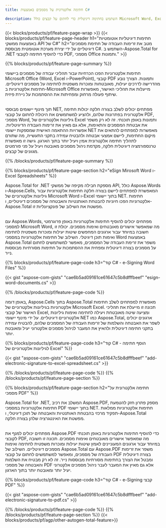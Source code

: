 ```yaml
---
title: חתימה אלקטרונית על מסמכים באמצעות C#  

description: השתמש בחתימה דיגיטלית כדי לחתום על קבצים כולל Microsoft Word, Excel, PowerPoint, PDF ותמונות באמצעות יישום C# שלך. הוסף e-Signature באופן מקוון באמצעות אפליקציה.
---
```


{{< blocks/products/pf/feature-page-wrap >}}
{{< blocks/products/pf/feature-page-header h1="חתימות דיגיטליות אוטומטיות באמצעות ממשקי API של C#" h2="מטב את זרימות העבודה של חתימת מסמכים דיגיטליים על ידי יצירת מערכת אוטומטית מבוססת C#. השתמש ב-Aspose.Total for .NET כדי להוסיף חתימה לקובצי PDF, מסמכי Office ותמונות." >}}

{{% blocks/products/pf/feature-page-summary %}}

חתימות אלקטרוניות הפכו הכרחיות עבור תהליכי עבודה של מסמכים ביישומי Microsoft Office (Word, Excel ו-PowerPoint), קובצי PDF ותמונות. הצורך נובע מהדרישה לדרכים יעילות, מאובטחות ומוכרות משפטית לחתימה על מסמכים דיגיטליים. חתימות אלקטרוניות ב-Microsoft Office מייעלות את תהליכי האישור, מאפשרות שיתוף פעולה מרחוק ומפחיתות את ההסתמכות על ניירת פיזית. <br /><br />

תוך מינוף יישומים מבוססי NET, מפתחים יכולים לשלב בצורה חלקה יכולות חתימה אלקטרונית בפתרונות שלהם, ולהציע למשתמשים את היכולת לחתום על קובצי PDF, מסמכי Word, גיליונות אלקטרוניים של Excel ותמונות באופן תוכנתי. זה לא רק משפר את אבטחת המסמכים והתאימות, אלא גם מאיץ את זרימות העבודה הדיגיטליות. אפשרויות ההתאמה האישית שמספקות יישומי NET מאפשרות למפתחים להתאים את מיקום החתימות, ליישם אמצעי אבטחה ולהבטיח עמידה בתקני התעשייה, מה שתורם לתהליך חתימה אלקטרונית אמין ויעיל יותר בתוך הארגון. גישה זו מאפשרת טרנספורמציה דיגיטלית חלקה, מקדמת ניהול מסמכים מאובטח ויעיל על פני פורמטים מגוונים של קבצים. 

{{% /blocks/products/pf/feature-page-summary  %}}

{{% blocks/products/pf/feature-page-section  h2="eSign Mirosoft Word ו-Excel Spreadsheets" %}}

Aspose.Total for .NET מספקת חבילה מקיפה של ממשקי API, כולל Aspose.Words ו-Aspose.Cells, המאפשרת למפתחים ליישם בצורה חלקה חתימות אלקטרוניות עבור גיליונות אלקטרוניים של Microsoft Word ו-Excel בתוך יישומי NET. חתימות אלקטרוניות הפכו חיוניות להבטחת האותנטיות והאבטחה של מסמכים דיגיטליים, ו-Aspose.Total מפשטת את השילוב של פונקציונליות זו.<br /><br />

עם Aspose.Words, מפתחים יכולים להוסיף חתימות אלקטרוניות באופן פרוגרמטי למסמכי Microsoft Word, מה שמאפשר אישורים מאובטחים ואימות מסמכים. יכולת זו חשובה במיוחד עבור ארגונים המחפשים שיטות יעילות ומוכרות משפטית לחתימה ואימות תוכן דיגיטלי. השילוב של חתימות אלקטרוניות במסמכי Word באמצעות Aspose.Total משפר את זרימת העבודה של המסמכים, מאפשר למשתמשים לחתום על מסמכים בצורה דיגיטלית ומפחית את ההסתמכות על חתימות מסורתיות מבוססות נייר.

{{% blocks/products/pf/feature-page-code h3="קוד C# - e-Signing Word Files" %}}

{{< gist "aspose-com-gists" "cae6b5ad09161ce61647c5b8dfffbeef" "esign-word-documents.cs" >}}

{{% /blocks/products/pf/feature-page-code  %}}

באופן דומה, Aspose.Cells בתוך Aspose.Total מאפשרת למפתחים לשלב חתימות אלקטרוניות בגיליונות אלקטרוניים של Microsoft Excel. תכונה זו מייעלת את תהליכי האישור של קובצי Excel, ומציעה שיטה מאובטחת ויעילה לחתימה ואימות גיליונות אלקטרוניים דיגיטליים. על ידי מינוף יישומי NET כמו Aspose.Total, ארגונים יכולים לשפר את האבטחה והשלמות של זרימות העבודה של המסמכים שלהם, להבטיח עמידה בתקני חתימה דיגיטלית ולהאיץ את המעבר לניהול מסמכים אלקטרוני יעיל ומאובטח יותר.


{{% blocks/products/pf/feature-page-code h3="קוד C# - הוסף חתימה לגיליונות אלקטרוניים של Excel" %}}

{{< gist "aspose-com-gists" "cae6b5ad09161ce61647c5b8dfffbeef" "add-electronic-signature-to-excel-spreadsheet.cs" >}}

{{% /blocks/products/pf/feature-page-code  %}}
{{% /blocks/products/pf/feature-page-section %}}

{{% blocks/products/pf/feature-page-section  h2="חתימה אלקטרונית על מסמכי PDF" %}}

Aspose.Total for .NET, המשלב את רכיב Aspose.PDF, מספק פתרון חזק להטמעת חתימות אלקטרוניות במסמכי PDF בתוך יישומי NET. חתימות אלקטרוניות ממלאות תפקיד מרכזי בהבטחת האותנטיות והאבטחה של תוכן דיגיטלי, ו-Aspose.Total מפשטת את האינטגרציה שלהן בצורה חלקה.<br /><br />

מפתחים יכולים למנף את Aspose.PDF כדי להוסיף חתימות אלקטרוניות באופן תוכנתי לקובצי PDF, מה שמאפשר אישורים מאובטחים ואימות מסמכים. תכונה זו חשובה במיוחד עבור ארגונים המעוניינים לאמץ שיטות יעילות ומוכרות משפטית לחתימה ואימות מסמכים דיגיטליים. השילוב של Aspose.Total עם Aspose.PDF משפר את זרימות העבודה של מסמכים, ומאפשר למשתמשים לחתום על קובצי PDF בצורה דיגיטלית ומבטל את הצורך בחתימות מסורתיות מבוססות נייר. זה לא רק מבטיח את השלמות והאבטחה של מסמכי PDF אלא גם מאיץ את המעבר לעבר ניהול מסמכים אלקטרוני יעיל יותר ומאובטח יותר בתוך הארגון.

{{% blocks/products/pf/feature-page-code h3="קוד C# - e-Signing קבצי PDF" %}}

{{< gist "aspose-com-gists" "cae6b5ad09161ce61647c5b8dfffbeef" "add-electronic-signature-to-pdf.cs" >}}

{{% /blocks/products/pf/feature-page-code  %}}
{{% /blocks/products/pf/feature-page-section %}}
{{< blocks/products/pf/agp/other-autogen-total-feature>}}